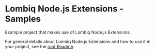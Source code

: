 # Lombiq Node.js Extensions - Samples



Example project that makes use of Lombiq Node.js Extensions.

For general details about Lombiq Node.js Extensions and how to use it in your project, see the [root Readme](../Readme.md).
